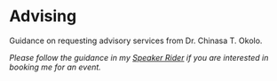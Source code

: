 # Advising
Guidance on requesting advisory services from Dr. Chinasa T. Okolo.

_Please follow the guidance in my [Speaker Rider](https://github.com/chinasaokolo/MediaKit/blob/main/speaker-rider.md) if you are interested in booking me for an event._
